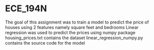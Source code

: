 # ECE_194N

The goal of this assignment was to train a model to predict the price of houses using 2 features namely square feet and bedrooms 
Linear regression was used to predict the prices using numpy package
housing_prices.txt contains the dataset
linear_regression_numpy.py contains the source code for the model
